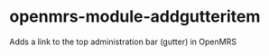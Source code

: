 openmrs-module-addgutteritem
============================

Adds a link to the top administration bar (gutter) in OpenMRS